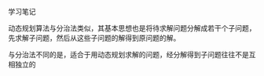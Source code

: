 学习笔记



动态规划算法与分治法类似，其基本思想也是将待求解问题分解成若干个子问题，先求解子问题，然后从这些子问题的解得到原问题的解。

与分治法不同的是，适合于用动态规划求解的问题，经分解得到子问题往往不是互相独立的